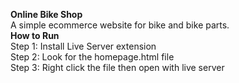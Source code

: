 **Online Bike Shop**
<br>
A simple ecommerce website for bike and bike parts.
<br>
**How to Run**
<br>
Step 1: Install Live Server extension
<br>
Step 2: Look for the homepage.html file
<br>
Step 3: Right click the file then open with live server
